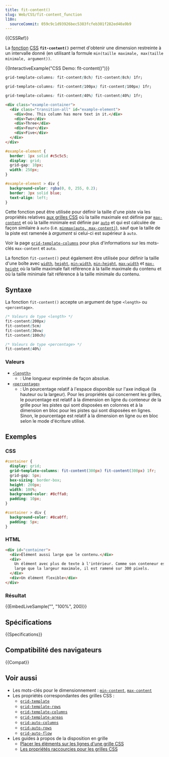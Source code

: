```yaml
---
title: fit-content()
slug: Web/CSS/fit-content_function
l10n:
  sourceCommit: 059c9c1d93926bec5383fcfeb301f282ed40a9b9
---
```


{{CSSRef}}

La [fonction](/fr/docs/Web/CSS/CSS_Functions) [CSS](/fr/docs/Web/CSS) **`fit-content()`** permet d'obtenir une dimension restreinte à un intervalle donné (en utilisant la formule `min(taille maximale, max(taille minimale, argument))`.

{{InteractiveExample("CSS Demo: fit-content()")}}

```css interactive-example-choice
grid-template-columns: fit-content(8ch) fit-content(8ch) 1fr;
```

```css interactive-example-choice
grid-template-columns: fit-content(100px) fit-content(100px) 1fr;
```

```css interactive-example-choice
grid-template-columns: fit-content(40%) fit-content(40%) 1fr;
```

```html interactive-example
<div class="example-container">
  <div class="transition-all" id="example-element">
    <div>One. This column has more text in it.</div>
    <div>Two</div>
    <div>Three</div>
    <div>Four</div>
    <div>Five</div>
  </div>
</div>
```

```css interactive-example
#example-element {
  border: 1px solid #c5c5c5;
  display: grid;
  grid-gap: 10px;
  width: 250px;
}

#example-element > div {
  background-color: rgba(0, 0, 255, 0.2);
  border: 3px solid blue;
  text-align: left;
}
```

Cette fonction peut être utilisée pour définir la taille d'une piste via les propriétés relatives [aux grilles CSS](/fr/docs/Web/CSS/CSS_grid_layout) où la taille maximale est définie par [`max-content`](/fr/docs/Web/CSS/grid-template-columns#max-content) et où la taille minimale est définie par [`auto`](/fr/docs/Web/CSS/grid-template-columns#auto) et qui est calculée de façon similaire à `auto` (i.e. [`minmax(auto, max-content)`](/fr/docs/Web/CSS/minmax)), sauf que la taille de la piste est ramenée à _argument_ si celui-ci est supérieur à `auto`.

Voir la page [`grid-template-columns`](/fr/docs/Web/CSS/grid-template-columns) pour plus d'informations sur les mots-clés `max-content` et `auto`.

La fonction `fit-content()` peut également être utilisée pour définir la taille d'une boîte avec [`width`](/fr/docs/Web/CSS/width), [`height`](/fr/docs/Web/CSS/height), [`min-width`](/fr/docs/Web/CSS/min-width), [`min-height`](/fr/docs/Web/CSS/min-height), [`max-width`](/fr/docs/Web/CSS/max-width) et [`max-height`](/fr/docs/Web/CSS/max-height) où la taille maximale fait référence à la taille maximale du contenu et où la taille minimale fait référence à la taille minimale du contenu.

## Syntaxe

La fonction `fit-content()` accepte un argument de type `<length>` ou `<percentage>`.

```css
/* Valeurs de type <length> */
fit-content(200px)
fit-content(5cm)
fit-content(30vw)
fit-content(100ch)

/* Valeurs de type <percentage> */
fit-content(40%)
```

### Valeurs

- [`<length>`](/fr/docs/Web/CSS/length)
  - : Une longueur exprimée de façon absolue.
- [`<percentage>`](/fr/docs/Web/CSS/percentage)
  - : Un pourcentage relatif à l'espace disponible sur l'axe indiqué (la hauteur ou la largeur). Pour les propriétés qui concernent les grilles, le pourcentage est relatif à la dimension en ligne du conteneur de la grille pour les pistes qui sont disposées en colonnes et à la dimension en bloc pour les pistes qui sont disposées en lignes. Sinon, le pourcentage est relatif à la dimension en ligne ou en bloc selon le mode d'écriture utilisé.

## Exemples

### CSS

```css
#container {
  display: grid;
  grid-template-columns: fit-content(300px) fit-content(300px) 1fr;
  grid-gap: 5px;
  box-sizing: border-box;
  height: 200px;
  width: 100%;
  background-color: #8cffa0;
  padding: 10px;
}

#container > div {
  background-color: #8ca0ff;
  padding: 5px;
}
```

### HTML

```html
<div id="container">
  <div>Élément aussi large que le contenu.</div>
  <div>
    Un élément avec plus de texte à l'intérieur. Comme son conteneur est plus
    large que la largeur maximale, il est ramené sur 300 pixels.
  </div>
  <div>Un élément flexible</div>
</div>
```

### Résultat

{{EmbedLiveSample("", "100%", 200)}}

## Spécifications

{{Specifications}}

## Compatibilité des navigateurs

{{Compat}}

## Voir aussi

- Les mots-clés pour le dimensionnement&nbsp;: [`min-content`](/fr/docs/Web/CSS/min-content), [`max-content`](/fr/docs/Web/CSS/max-content)
- Les propriétés correspondantes des grilles CSS&nbsp;:
  - [`grid-template`](/fr/docs/Web/CSS/grid-template)
  - [`grid-template-rows`](/fr/docs/Web/CSS/grid-template-rows)
  - [`grid-template-columns`](/fr/docs/Web/CSS/grid-template-columns)
  - [`grid-template-areas`](/fr/docs/Web/CSS/grid-template-areas)
  - [`grid-auto-columns`](/fr/docs/Web/CSS/grid-auto-columns)
  - [`grid-auto-rows`](/fr/docs/Web/CSS/grid-auto-rows)
  - [`grid-auto-flow`](/fr/docs/Web/CSS/grid-auto-flow)
- Les guides à propos de la disposition en grille
  - [Placer les éléments sur les lignes d'une grille CSS](/fr/docs/Web/CSS/CSS_grid_layout/Grid_layout_using_line-based_placement)
  - [Les propriétés raccourcies pour les grilles CSS](/fr/docs/Web/CSS/CSS_grid_layout/Grid_template_areas#les_propriétés_raccourcies_pour_les_grilles_css)
